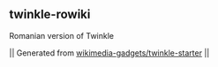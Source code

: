 ## twinkle-rowiki

Romanian version of Twinkle

|| Generated from [wikimedia-gadgets/twinkle-starter](https://github.com/wikimedia-gadgets/twinkle-starter) ||